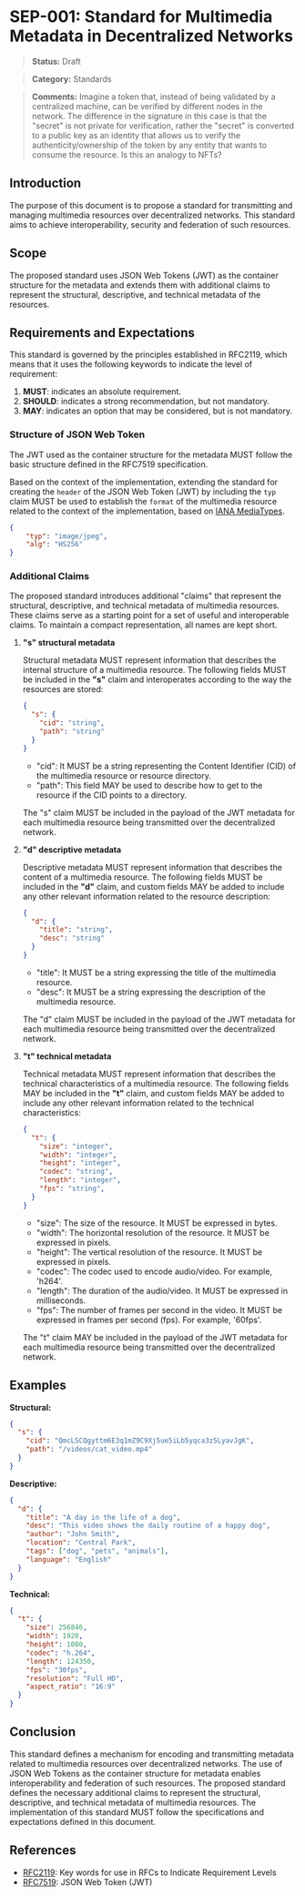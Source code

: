 # SEP-001: Standard for Multimedia Metadata in Decentralized Networks

> **Status:** Draft

> **Category:** Standards

> **Comments:** Imagine a token that, instead of being validated by a centralized machine, can be verified by different nodes in the network. The difference in the signature in this case is that the "secret" is not private for verification, rather the "secret" is converted to a public key as an identity that allows us to verify the authenticity/ownership of the token by any entity that wants to consume the resource. Is this an analogy to NFTs?

## Introduction

The purpose of this document is to propose a standard for transmitting and managing multimedia resources over decentralized networks. This standard aims to achieve interoperability, security and federation of such resources.

## Scope

The proposed standard uses JSON Web Tokens (JWT) as the container structure for the metadata and extends them with additional claims to represent the structural, descriptive, and technical metadata of the resources.

## Requirements and Expectations

This standard is governed by the principles established in RFC2119, which means that it uses the following keywords to indicate the level of requirement:

1. **MUST**: indicates an absolute requirement.
2. **SHOULD**: indicates a strong recommendation, but not mandatory.
3. **MAY**: indicates an option that may be considered, but is not mandatory.

### Structure of JSON Web Token

The JWT used as the container structure for the metadata MUST follow the basic structure defined in the RFC7519 specification.

Based on the context of the implementation, extending the standard for creating the `header` of the JSON Web Token (JWT) by including the `typ` claim MUST be used to establish the `format` of the multimedia resource related to the context of the implementation, based on [IANA MediaTypes](https://www.iana.org/assignments/media-types/media-types.xhtml).

```json
{
    "typ": "image/jpeg",
    "alg": "HS256"
}
```

### Additional Claims

The proposed standard introduces additional "claims" that represent the structural, descriptive, and technical metadata of multimedia resources. These claims serve as a starting point for a set of useful and interoperable claims. To maintain a compact representation, all names are kept short.

1. **"s" structural metadata**

    Structural metadata MUST represent information that describes the internal structure of a multimedia resource. The following fields MUST be included in the **"s"** claim and interoperates according to the way the resources are stored:

    ```json
    {
      "s": {
        "cid": "string",
        "path": "string"
      }
    }
    ```

    * "cid": It MUST be a string representing the Content Identifier (CID) of the multimedia resource or resource directory.
    * "path": This field MAY be used to describe how to get to the resource if the CID points to a directory.

    The "s" claim MUST be included in the payload of the JWT metadata for each multimedia resource being transmitted over the decentralized network.

2. **"d" descriptive metadata**

    Descriptive metadata MUST represent information that describes the content of a multimedia resource. The following fields MUST be included in the **"d"** claim, and custom fields MAY be added to include any other relevant information related to the resource description:

    ```json
    {
      "d": {
        "title": "string",
        "desc": "string"
      }
    }
    ```

    * "title": It MUST be a string expressing the title of the multimedia resource.
    * "desc": It MUST be a string expressing the description of the multimedia resource.

    The "d" claim MUST be included in the payload of the JWT metadata for each multimedia resource being transmitted over the decentralized network.

3. **"t" technical metadata**

    Technical metadata MUST represent information that describes the technical characteristics of a multimedia resource. The following fields MAY be included in the **"t"** claim, and custom fields MAY be added to include any other relevant information related to the technical characteristics:

    ```json
    {
      "t": {
        "size": "integer",
        "width": "integer",
        "height": "integer",
        "codec": "string",
        "length": "integer",
        "fps": "string",
      }
    }
    ```

    * "size": The size of the resource. It MUST be expressed in bytes.
    * "width": The horizontal resolution of the resource. It MUST be expressed in pixels.
    * "height": The vertical resolution of the resource. It MUST be expressed in pixels.
    * "codec": The codec used to encode audio/video. For example, 'h264'.
    * "length": The duration of the audio/video. It MUST be expressed in milliseconds.
    * "fps": The number of frames per second in the video. It MUST be expressed in frames per second (fps). For example, '60fps'.

    The "t" claim MAY be included in the payload of the JWT metadata for each multimedia resource being transmitted over the decentralized network.

## Examples

**Structural:**

```json
{
  "s": {
    "cid": "QmcLSCQgyttm6E3q1mZ9C9Xj5ue5iLb5yqca3z5LyavJgK",
    "path": "/videos/cat_video.mp4"
  }
}
```

**Descriptive:**

```json
{
  "d": {
    "title": "A day in the life of a dog",
    "desc": "This video shows the daily routine of a happy dog",
    "author": "John Smith",
    "location": "Central Park",
    "tags": ["dog", "pets", "animals"],
    "language": "English"
  }
}
```

 **Technical:**

```json
{
  "t": {
    "size": 256846,
    "width": 1920,
    "height": 1080,
    "codec": "h.264",
    "length": 124350,
    "fps": "30fps",
    "resolution": "Full HD",
    "aspect_ratio": "16:9"
  }
}
```

## Conclusion

This standard defines a mechanism for encoding and transmitting metadata related to multimedia resources over decentralized networks. The use of JSON Web Tokens as the container structure for metadata enables interoperability and federation of such resources. The proposed standard defines the necessary additional claims to represent the structural, descriptive, and technical metadata of multimedia resources. The implementation of this standard MUST follow the specifications and expectations defined in this document.

## References

* [RFC2119](https://www.rfc-editor.org/rfc/rfc2119): Key words for use in RFCs to Indicate Requirement Levels
* [RFC7519](https://www.rfc-editor.org/rfc/rfc7519#section-4.1): JSON Web Token (JWT)
